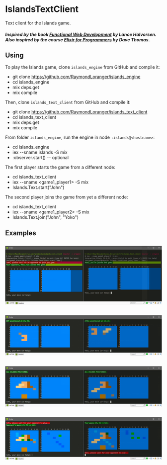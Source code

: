 # IslandsTextClient

 Text client for the Islands game.

##### Inspired by the book [Functional Web Development](https://pragprog.com/book/lhelph/functional-web-development-with-elixir-otp-and-phoenix) by Lance Halvorsen.</br>Also inspired by the course [Elixir for Programmers](https://codestool.coding-gnome.com/courses/elixir-for-programmers) by Dave Thomas.

## Using

To play the Islands game, clone `islands_engine` from GitHub and compile it:

  - git clone https://github.com/RaymondLoranger/islands_engine
  - cd islands_engine
  - mix deps.get
  - mix compile

Then, clone `islands_text_client` from GitHub and compile it:

  - git clone https://github.com/RaymondLoranger/islands_text_client
  - cd islands_text_client
  - mix deps.get
  - mix compile

From folder `islands_engine`, run the engine in node `:islands@<hostname>`:

  - cd islands_engine
  - iex --sname islands -S mix
  - :observer.start() -- optional

The first player starts the game from a different node:

  - cd islands_text_client
  - iex --sname <game1_player1> -S mix
  - Islands.Text.start("John")

The second player joins the game from yet a different node:

  - cd islands_text_client
  - iex --sname <game1_player2> -S mix
  - Islands.Text.join("John", "Yoko")

## Examples
## ![start](images/start.png)
## ![positioned](images/positioned.png)
## ![all_positioned](images/all_positioned.png)
## ![guess](images/guess.png)
